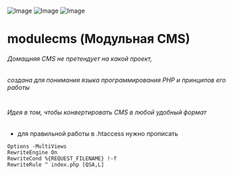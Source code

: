 
![Image](https://img.shields.io/badge/php-7.4.1-green)
![Image](https://img.shields.io/badge/-html5-yellowgreen)
![Image](https://img.shields.io/badge/boostrap-5.1.1-orange)



# modulecms (Модульная CMS)
###### Домащняя CMS не претендует на какой проект, 
###### создана для понимания языка программирования PHP и принципов его работы 
#
###### Идея в том, чтобы конвертировать CMS в любой удобный формат

- для правильной работы в .htaccess нужно прописать 

```
Options -MultiViews
RewriteEngine On
RewriteCond %{REQUEST_FILENAME} !-f
RewriteRule ^ index.php [QSA,L]
```

